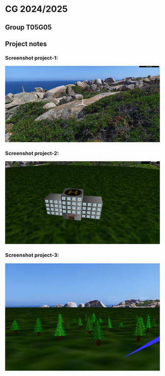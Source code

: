 # CG 2024/2025

## Group T05G05

## Project notes

### Screenshot project-1:

![Screenshot 1](screenshots/project-t05g05-1.png)

### Screenshot project-2:

![Screenshot 2](screenshots/project-t05g05-2.png)

### Screenshot project-3:

![Screenshot 3](screenshots/project-t05g05-3.png)
